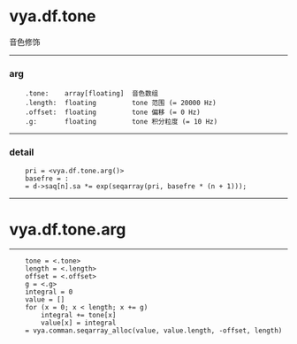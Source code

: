 # vya.df.tone
音色修饰

---
### arg
```
	.tone:    array[floating]  音色数组
	.length:  floating         tone 范围 (= 20000 Hz)
	.offset:  floating         tone 偏移 (= 0 Hz)
	.g:       floating         tone 积分粒度 (= 10 Hz)
```
---
### detail
```
	pri = <vya.df.tone.arg()>
	basefre = :
	= d->saq[n].sa *= exp(seqarray(pri, basefre * (n + 1)));
```

***
# vya.df.tone.arg
---
```
	tone = <.tone>
	length = <.length>
	offset = <.offset>
	g = <.g>
	integral = 0
	value = []
	for (x = 0; x < length; x += g)
		integral += tone[x]
		value[x] = integral
	= vya.comman.seqarray_alloc(value, value.length, -offset, length)
```
